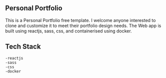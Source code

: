 ## Personal Portfolio

This is a Personal Portfolio free template. I welcome anyone interested to clone and customize it to meet their portfolio design needs. The Web app is built using reactjs, sass, css, and containerised using docker.

## Tech Stack

    -reactjs
    -sass
    -css
    -docker
